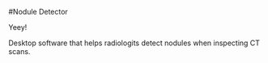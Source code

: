 #Nodule Detector

Yeey!

Desktop software that helps radiologits detect nodules when inspecting CT scans.
